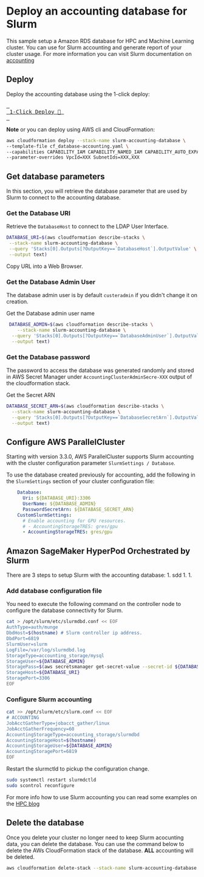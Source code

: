 # Deploy an accounting database for Slurm

This sample setup a Amazon RDS database for HPC and Machine Learning cluster.
You can use for Slurm accounting and generate report of your cluster usage.
For more information you can visit Slurm documentation on [accounting](https://slurm.schedmd.com/accounting.html)

## Deploy

Deploy the accounting database using the 1-click deploy:

[<kbd> <br> 1-Click Deploy 🚀 <br> </kbd>](https://console.aws.amazon.com/cloudformation/home?#/stacks/quickcreate?templateURL=https%3A%2F%2Fawsome-distributed-training.s3.amazonaws.com%2Ftemplates%2Fcf_database-accounting.yaml&stackName=accounting-database)

**Note** or you can deploy using AWS cli and CloudFormation:
  ```bash
  aws cloudformation deploy --stack-name slurm-accounting-database \
  --template-file cf_database-accounting.yaml \
  --capabilities CAPABILITY_IAM CAPABILITY_NAMED_IAM CAPABILITY_AUTO_EXPAND \
  --parameter-overrides VpcId=XXX SubnetIds=XXX,XXX
  ```

## Get database parameters
In this section, you will retrieve the database parameter that are used by Slurm to connect to the accounting database.

### Get the Database URI

Retrieve the `DatabaseHost` to connect to the LDAP User Interface.
```bash
DATABASE_URI=$(aws cloudformation describe-stacks \
 --stack-name slurm-accounting-database \
 --query 'Stacks[0].Outputs[?OutputKey==`DatabaseHost`].OutputValue' \
 --output text)
```
  Copy URL into a Web Browser.

### Get the Database Admin User
The database admin user is by default `custeradmin` if you didn't change it on creation.

Get the Database admin user name
```bash
 DATABASE_ADMIN=$(aws cloudformation describe-stacks \
 	--stack-name slurm-accounting-database \
  --query 'Stacks[0].Outputs[?OutputKey==`DatabaseAdminUser`].OutputValue' \
  --output text)
```

### Get the Database password
The password to access the database was generated randomly and stored in AWS Secret Manager under `AccountingClusterAdminSecre-XXX` output of the cloudformation stack.

Get the Secret ARN
```bash
DATABASE_SECRET_ARN=$(aws cloudformation describe-stacks \
  --stack-name slurm-accounting-database \
  --query 'Stacks[0].Outputs[?OutputKey==`DatabaseSecretArn`].OutputValue' \
  --output text)
```

## Configure AWS ParallelCluster
Starting with version 3.3.0, AWS ParallelCluster supports Slurm accounting with the cluster configuration parameter `SlurmSettings / Database`.

To use the database created previously for accounting, add the following in the `SlurmSettings` section of your cluster configuration file:

```yaml
    Database:
      Uri: ${DATABASE_URI}:3306
      UserName: ${DATABASE_ADMIN}
      PasswordSecretArn: ${DATABASE_SECRET_ARN}
    CustomSlurmSettings:
      # Enable accounting for GPU resources.
      # - AccountingStorageTRES: gres/gpu
      - AccountingStorageTRES: gres/gpu
```

## Amazon SageMaker HyperPod Orchestrated by Slurm
There are 3 steps to setup Slurm with the accounting database:
	1. sdd
	1. 
	1. 

### Add database configuration file
You need to execute the following command on the controller node to configure the database connectivity for Slurm.

```bash
cat > /opt/slurm/etc/slurmdbd.conf << EOF
AuthType=auth/munge
DbdHost=$(hostname) # Slurm controller ip address.
DbdPort=6819
SlurmUser=slurm
LogFile=/var/log/slurmdbd.log
StorageType=accounting_storage/mysql
StorageUser=${DATABASE_ADMIN}
StoragePass=$(aws secretsmanager get-secret-value --secret-id ${DATABASE_SECRET_ARN} --query SecretString --output text)
StorageHost=${DATABASE_URI}
StoragePort=3306
EOF
```

### Configure Slurm accounting

```bash
cat >> /opt/slurm/etc/slurm.conf << EOF
# ACCOUNTING
JobAcctGatherType=jobacct_gather/linux
JobAcctGatherFrequency=60
AccountingStorageType=accounting_storage/slurmdbd
AccountingStorageHost=$(hostname)
AccountingStorageUser=${DATABASE_ADMIN}
AccountingStoragePort=6819
EOF
```

Restart the slurmctld to pickup the configuration change.
```bash
sudo systemctl restart slurmdctld
sudo scontrol reconfigure
```

For more info how to use Slurm accounting you can read some examples on the [HPC blog](https://aws.amazon.com/blogs/compute/enabling-job-accounting-for-hpc-with-aws-parallelcluster-and-amazon-rds/) 

## Delete the database
Once you delete your cluster no longer need to keep Slurm acocunting data, you can delete the database.
You can use the command below to delete the AWs CloudFormation stack of the database.
**ALL** accounting will be deleted.

```bash
aws cloudformation delete-stack --stack-name slurm-accounting-database
```

